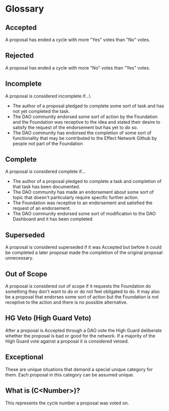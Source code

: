 # Glossary

## Accepted

A proposal has ended a cycle with more "Yes" votes than "No" votes.

## Rejected

A proposal has ended a cycle with more "No" votes than "Yes" votes.

## Incomplete

A proposal is considered incomplete if...\


* The author of a proposal pledged to complete some sort of task and has not yet completed the task.
* The DAO community endorsed some sort of action by the Foundation and the Foundation was receptive to the idea and stated their desire to satisfy the request of the endorsement but has yet to do so.
* The DAO community has endorsed the completion of some sort of functionality that may be contributed to the Effect Network Github by people not part of the Foundation

## Complete

A proposal is considered complete if...

* The author of a proposal pledged to complete a task and completion of that task has been documented.
* The DAO community has made an endorsement about some sort of topic that doesn't particularly require specific further action.
* The Foundation was receptive to an endorsement and satisfied the request of an endorsement.
* The DAO community endorsed some sort of modification to the DAO Dashboard and it has been completed

## Superseded

A proposal is considered superseded if it was Accepted but before it could be completed a later proposal made the completion of the original proposal unnecessary.

## Out of Scope

A proposal is considered out of scope if it requests the Foundation do something they don't want to do or do not feel obligated to do. It may also be a proposal that endorses some sort of action but the Foundation is not receptive to the action and there is no possible alternative.

## HG Veto (High Guard Veto)

After a proposal is Accepted through a DAO vote the High Guard deliberate whether the proposal is bad or good for the network. If a majority of the High Guard vote against a proposal it is considered vetoed.

## Exceptional

These are unique situations that demand a special unique category for them. Each proposal in this category can be assumed unique.&#x20;

## What is (C\<Number>)?

This represents the cycle number a proposal was voted on.
